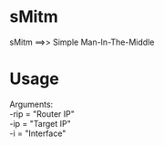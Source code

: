 sMitm
=====
sMitm ==>> Simple Man-In-The-Middle

Usage 
=====
Arguments:<br>
-rip = "Router IP"<br>
-ip  = "Target IP"<br>
-i    = "Interface"<br>

